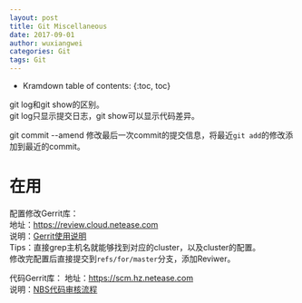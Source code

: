 ```yaml
---
layout: post
title: Git Miscellaneous
date: 2017-09-01
author: wuxiangwei
categories: Git
tags: Git
---
```


* Kramdown table of contents:
{:toc, toc}


git log和git show的区别。     
git log只显示提交日志，git show可以显示代码差异。

git commit --amend 修改最后一次commit的提交信息，将最近`git add`的修改添加到最近的commit。


# 在用

配置修改Gerrit库：    
地址：<https://review.cloud.netease.com>    
说明：[Gerrit使用说明](https://docs.cloud.netease.com/wiki/gerrit/gerrit-guide#gerrit-使用说明_gerrit-git-hook)    
Tips：直接grep主机名就能够找到对应的cluster，以及cluster的配置。     
修改完配置后直接提交到`refs/for/master`分支，添加Reviwer。    


代码Gerrit库：
地址：<https://scm.hz.netease.com>    
说明：[NBS代码审核流程](http://doc.hz.netease.com/pages/viewpage.action?pageId=44242681)    



